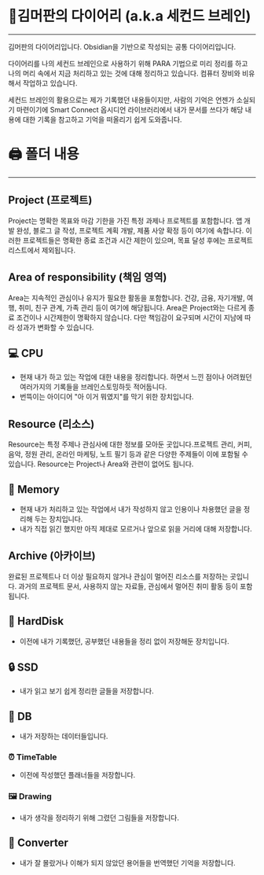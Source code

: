 # 📗김머판의 다이어리 (a.k.a 세컨드 브레인)
---
김머판의 다이어리입니다.
Obsidian을 기반으로 작성되는 공통 다이어리입니다.

다이어리를 나의 세컨드 브레인으로 사용하기 위해 PARA 기법으로 미리 정리를 하고 나의 머리 속에서 지금 처리하고 있는 것에 대해 정리하고 있습니다. 컴퓨터 장비와 비유해서 작업하고 있습니다.

세컨드 브레인의 활용으로는 제가 기록했던 내용들이지만, 사람의 기억은 언젠가 소실되기 마련이기에 Smart Connect 옵시디언 라이브러리에서 내가 문서를 쓰다가 해당 내용에 대한 기록을 참고하고 기억을 떠올리기 쉽게 도와줍니다.


# 🖨️ 폴더 내용
---
## Project (프로젝트)

Project는 명확한 목표와 마감 기한을 가진 특정 과제나 프로젝트를 포함합니다. 앱 개발 완성, 블로그 글 작성, 프로젝트 계획 개발, 제품 사양 확정 등이 여기에 속합니다. 이러한 프로젝트들은 명확한 종료 조건과 시간 제한이 있으며, 목표 달성 후에는 프로젝트 리스트에서 제외됩니다.

## Area of responsibility (책임 영역)

Area는 지속적인 관심이나 유지가 필요한 활동을 포함합니다. 건강, 금융, 자기개발, 여행, 취미, 친구 관계, 가족 관리 등이 여기에 해당됩니다. Area은 Project와는 다르게 종료 조건이나 시간제한이 명확하지 않습니다. 다만 책임감이 요구되며 시간이 지남에 따라 성과가 변화할 수 있습니다.

## 💻 CPU
* 현재 내가 하고 있는 작업에 대한 내용을 정리합니다. 하면서 느낀 점이나 어려웠던 여러가지의 기록들을 브레인스토밍하듯 적어둡니다.
* 번뜩이는 아이디어 "아 이거 뭐였지"를 막기 위한 장치입니다.

## Resource (리소스)

Resource는 특정 주제나 관심사에 대한 정보를 모아둔 곳입니다.프로젝트 관리, 커피, 음악, 정원 관리, 온라인 마케팅, 노트 필기 등과 같은 다양한 주제들이 이에 포함될 수 있습니다. Resource는 Project나 Area와 관련이 없어도 됩니다.
## 💾 Memory
* 현재 내가 처리하고 있는 작업에서 내가 작성하지 않고 인용이나 차용했던 글을 정리해 두는 장치입니다.
* 내가 직접 읽긴 했지만 아직 제대로 모르거나 앞으로 읽을 거리에 대해 저장합니다.

## Archive (아카이브)

완료된 프로젝트나 더 이상 필요하지 않거나 관심이 멀어진 리소스를 저장하는 곳입니다. 과거의 프로젝트 문서, 사용하지 않는 자료들, 관심에서 멀어진 취미 활동 등이 포함됩니다.





## 🔏 HardDisk
* 이전에 내가 기록했던, 공부했던 내용들을 정리 없이 저장해둔 장치입니다.

## 🔒 SSD
* 내가 읽고 보기 쉽게 정리한 글들을 저장합니다.

## 🏢 DB
* 내가 저장하는 데이터들입니다.

### ⏰ TimeTable
* 이전에 작성했던 플래너들을 저장합니다.

### 🖼️ Drawing
* 내가 생각을 정리하기 위해 그렸던 그림들을 저장합니다.

## 🔄 Converter
* 내가 잘 몰랐거나 이해가 되지 않았던 용어들을 번역했던 기억을 저장합니다.